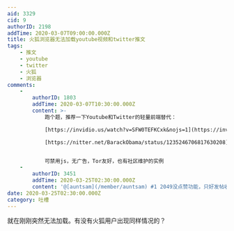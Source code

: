 ```yaml
---
aid: 3329
cid: 9
authorID: 2198
addTime: 2020-03-07T09:00:00.000Z
title: 火狐浏览器无法加载youtube视频和twitter推文
tags:
    - 推文
    - youtube
    - twitter
    - 火狐
    - 浏览器
comments:
    -
        authorID: 1803
        addTime: 2020-03-07T10:30:00.000Z
        content: >-
            跑个题，推荐一下Youtube和Twitter的轻量前端替代：  

            [https://invidio.us/watch?v=SFW0TEFKCxk&nojs=1](https://invidio.us/watch?nojs=1&v=SFW0TEFKCxk)  

            [https://nitter.net/BarackObama/status/1235246706817630208](https://nitter.net/BarackObama/status/1235246706817630208)


            可禁用js，无广告，Tor友好，也有社区维护的实例
    -
        authorID: 3451
        addTime: 2020-03-25T02:30:00.000Z
        content: '@[auntsam](/member/auntsam) #1 2049没点赞功能，只好发帖收藏'
date: 2020-03-25T02:30:00.000Z
category: 吐槽
---
```


就在刚刚突然无法加载。有没有火狐用户出现同样情况的？
